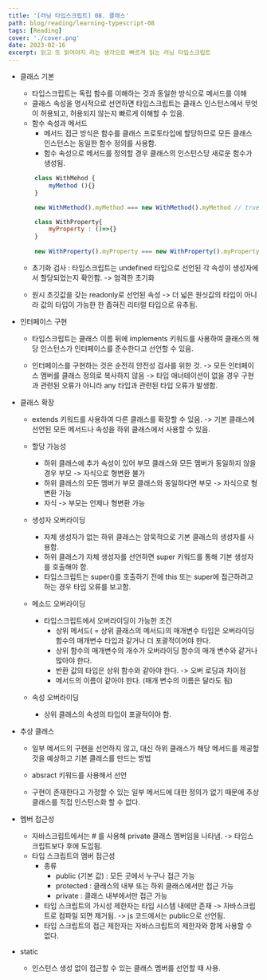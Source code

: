```yaml
---
title: '[러닝 타입스크립트] 08. 클래스'
path: blog/reading/learning-typescript-08
tags: [Reading]
cover: './cover.png'
date: 2023-02-16
excerpt: 읽고 또 읽어야지 라는 생각으로 빠르게 읽는 러닝 타입스크립트
---
```


 * 클래스 기본 
	* 타입스크립트는 독립 함수를 이해하는 것과 동일한 방식으로 메서드를 이해
	* 클래스 속성을 명시적으로 선언하면 타입스크립트는 클래스 인스턴스에서 무엇이 허용되고, 허용되지 않는지 빠르게 이해할 수 있음.
	* 함수 속성과 메서드
		* 메서드 접근 방식은 함수를 클래스 프로토타입에 할당하므로 모든 클래스 인스턴스는 동일한 함수 정의를 사용함.
		* 함수 속성으로 메서드를 정의할 경우 클래스의 인스턴스당 새로운 함수가 생성됨.
	```js
		class WithMehod {
			myMethod (){}
		}

		new WithMethod().myMethod === new WithMethod().myMethod // true

		class WithProperty{
			myProperty : ()=>{} 
		}
		
		new WithProperty().myProperty === new WithProperty().myProperty // false
	```
	
	* 초기화 검사 : 타입스크립트는 undefined 타입으로 선언된 각 속성이 생성자에서 할당되었는지 확인함. -> 엄격한 초기화

	* 원시 초깃값을 갖는 readonly로 선언된 속성 -> 더 넓은 원싯값의 타입이 아니라 값의 타입이 가능한 한 좁혀진 리터럴 타입으로 유추됨.

* 인터페이스 구현 

	* 타입스크립트는 클래스 이름 뒤에 implements 키워드를 사용하여 클래스의 해당 인스턴스가 인터페이스를 준수한다고 선언할 수 있음.

	* 인터페이스를 구현하는 것은 순전히 안전성 검사를 위한 것. -> 모든 인터페이스 멤버를 클래스 정의로 복사하지 않음 -> 타입 애너테이션이 없을 경우 구현과 관련된 오류가 아니라 any 타입과 관련된 타입 오류가 발생함.

* 클래스 확장 

	* extends 키워드를 사용하여 다른 클래스를 확장할 수 있음. -> 기본 클래스에 선언된 모든 메서드나 속성을 하위 클래스에서 사용할 수 있음.

	* 할당 가능성
		* 하위 클래스에 추가 속성이 있어 부모 클래스와 모든 멤버가 동일하지 않을 경우 부모 -> 자식으로 형변환 불가 
		* 하위 클래스의 모든 멤버가 부모 클래스와 동일하다면 부모 -> 자식으로 형변환 가능 
		* 자식 -> 부모는 언제나 형변환 가능

	* 생성자 오버라이딩 
		* 자체 생성자가 없는 하위 클래스는 암묵적으로 기본 클래스의 생성자를 사용함.
		* 하위 클래스가 자체 생성자를 선언하면 super 키워드를 통해 기본 생성자를 호출해야 함.
		* 타입스크립트는 super()를 호출하기 전에 this 또는 super에 접근하려고 하는 경우 타입 오류를 보고함.

	* 메소드 오버라이딩
		* 타입스크립트에서 오버라이딩이 가능한 조건 
			* 상위 메서드( = 상위 클래스의 메서드)의 매개변수 타입은 오버라이딩 함수의 매개변수 타입과 같거나 더 포괄적이어야 한다.
			* 상위 함수의 매개변수의 개수가 오버라이딩 함수의 매개 변수와 같거나 많아야 한다. 
			* 반환 값의 타입은 상위 함수와 같아야 한다. -> 오버 로딩과 차이점
			* 메서드의 이름이 같아야 한다. (매개 변수의 이름은 달라도 됨)

	* 속성 오버라이딩 
		* 상위 클래스의 속성의 타입이 포괄적이야 함.
		
* 추상 클래스 
	* 일부 메서드의 구현을 선언하지 않고, 대신 하위 클래스가 해당 메서드를 제공할 것을 예상하고 기본 클래스를 만드는 방법

	* absract 키워드를 사용해서 선언

	* 구현이 존재한다고 가정할 수 있는 일부 메서드에 대한 정의가 없기 때문에 추상 클래스를 직접 인스턴스화 할 수 없다.

* 멤버 접근성
	* 자바스크립트에서는 # 를 사용해 private 클래스 멤버임을 나타냄. -> 타입스크립트보다 후에 도입됨.
	* 타입 스크립트의 멤버 접근성
		* 종류 
			* public (기본 값) : 모든 곳에서 누구나 접근 가능 
			* protected : 클래스의 내부 또는 하위 클래스에서만 접근 가능 
			* private : 클래스 내부에서만 접근 가능
		* 타입 스크립트의 가시성 제한자는 타입 시스템 내에만 존재 -> 자바스크립트로 컴파일 되면 제거됨. -> js 코드에서는 public으로 선언됨.
		* 타입 스크립트의 접근 제한자는 자바스크립트의 제한자와 함께 사용할 수 없다.
		
* static 
	* 인스턴스 생성 없이 접근할 수 있는 클래스 멤버를 선언할 때 사용.
